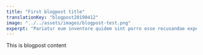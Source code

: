 ```yaml
---
title: "First blogpost title"
translationKey: "blogpost20190412"
image: "../../assets/images/blogpost-test.png"
experpt: "Pariatur eum inventore quidem sint porro esse recusandae expedita quibusdam ullam numquam"
---
```


This is blogpost content
